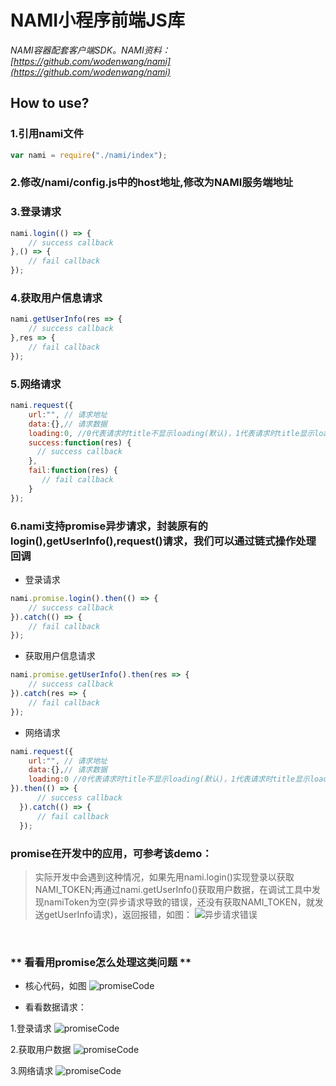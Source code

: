 # NAMI小程序前端JS库

*NAMI容器配套客户端SDK。NAMI资料：[https://github.com/wodenwang/nami](https://github.com/wodenwang/nami)*

## How to use?

### 1.引用nami文件

```javascript
var nami = require("./nami/index"); 
```

### 2.修改/nami/config.js中的host地址,修改为NAMI服务端地址

### 3.登录请求
```javascript
nami.login(() => {
    // success callback
},() => {
    // fail callback
});
```

### 4.获取用户信息请求
```javascript
nami.getUserInfo(res => {
    // success callback
},res => {
    // fail callback
});
```

### 5.网络请求
```javascript
nami.request({
    url:"", // 请求地址
    data:{},// 请求数据
    loading:0, //0代表请求时title不显示loading(默认)，1代表请求时title显示loading
    success:function(res) {
      // success callback
    },
    fail:function(res) {
       // fail callback
    }
});
```

### 6.**nami支持promise异步请求**，封装原有的login(),getUserInfo(),request()请求，我们可以通过链式操作处理回调

- 登录请求
```javascript
nami.promise.login().then(() => {
    // success callback
}).catch(() => {
    // fail callback        
});
```

- 获取用户信息请求
```javascript
nami.promise.getUserInfo().then(res => {
    // success callback
}).catch(res => {
    // fail callback        
});
```

- 网络请求
```javascript
nami.request({
    url:"", // 请求地址
    data:{},// 请求数据
    loading:0 //0代表请求时title不显示loading(默认)，1代表请求时title显示loading
}).then(() => {
      // success callback
  }).catch(() => {
      // fail callback        
  });
```

### promise在开发中的应用，可参考该demo：
> 实际开发中会遇到这种情况，如果先用nami.login()实现登录以获取NAMI_TOKEN;再通过nami.getUserInfo()获取用户数据，在调试工具中发现namiToken为空(异步请求导致的错误，还没有获取NAMI_TOKEN，就发送getUserInfo请求)，返回报错，如图：
![异步请求错误](https://raw.githubusercontent.com/wodenwang/nami-client/master/images/asyncError.png)

<br />

### ** 看看用promise怎么处理这类问题 **

- 核心代码，如图
![promiseCode](https://raw.githubusercontent.com/wodenwang/nami-client/master/images/promiseCode.png)

- 看看数据请求：

1.登录请求
![promiseCode](https://raw.githubusercontent.com/wodenwang/nami-client/master/images/step1.png)

2.获取用户数据
![promiseCode](https://raw.githubusercontent.com/wodenwang/nami-client/master/images/step2.png)

3.网络请求
![promiseCode](https://raw.githubusercontent.com/wodenwang/nami-client/master/images/step3.png)

